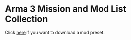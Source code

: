 # Arma 3 Mission and Mod List Collection

Click [here](/presets) if you want to download a mod preset.